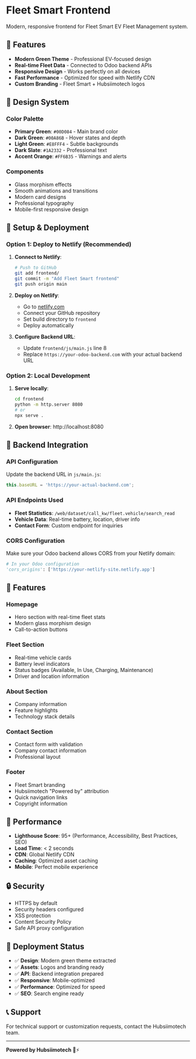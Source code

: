 # Fleet Smart Frontend

Modern, responsive frontend for Fleet Smart EV Fleet Management system.

## 🚀 Features

- **Modern Green Theme** - Professional EV-focused design
- **Real-time Fleet Data** - Connected to Odoo backend APIs
- **Responsive Design** - Works perfectly on all devices
- **Fast Performance** - Optimized for speed with Netlify CDN
- **Custom Branding** - Fleet Smart + Hubsiimotech logos

## 🎨 Design System

### Color Palette
- **Primary Green**: `#00D084` - Main brand color
- **Dark Green**: `#00A86B` - Hover states and depth
- **Light Green**: `#E8FFF4` - Subtle backgrounds
- **Dark Slate**: `#1A2332` - Professional text
- **Accent Orange**: `#FF6B35` - Warnings and alerts

### Components
- Glass morphism effects
- Smooth animations and transitions
- Modern card designs
- Professional typography
- Mobile-first responsive design

## 🔧 Setup & Deployment

### Option 1: Deploy to Netlify (Recommended)

1. **Connect to Netlify**:
   ```bash
   # Push to GitHub
   git add frontend/
   git commit -m "Add Fleet Smart frontend"
   git push origin main
   ```

2. **Deploy on Netlify**:
   - Go to [netlify.com](https://netlify.com)
   - Connect your GitHub repository
   - Set build directory to `frontend`
   - Deploy automatically

3. **Configure Backend URL**:
   - Update `frontend/js/main.js` line 8
   - Replace `https://your-odoo-backend.com` with your actual backend URL

### Option 2: Local Development

1. **Serve locally**:
   ```bash
   cd frontend
   python -m http.server 8080
   # or
   npx serve .
   ```

2. **Open browser**: http://localhost:8080

## 🔗 Backend Integration

### API Configuration

Update the backend URL in `js/main.js`:

```javascript
this.baseURL = 'https://your-actual-backend.com';
```

### API Endpoints Used

- **Fleet Statistics**: `/web/dataset/call_kw/fleet.vehicle/search_read`
- **Vehicle Data**: Real-time battery, location, driver info
- **Contact Form**: Custom endpoint for inquiries

### CORS Configuration

Make sure your Odoo backend allows CORS from your Netlify domain:

```python
# In your Odoo configuration
'cors_origins': ['https://your-netlify-site.netlify.app']
```

## 📱 Features

### Homepage
- Hero section with real-time fleet stats
- Modern glass morphism design
- Call-to-action buttons

### Fleet Section
- Real-time vehicle cards
- Battery level indicators
- Status badges (Available, In Use, Charging, Maintenance)
- Driver and location information

### About Section
- Company information
- Feature highlights
- Technology stack details

### Contact Section
- Contact form with validation
- Company contact information
- Professional layout

### Footer
- Fleet Smart branding
- Hubsiimotech "Powered by" attribution
- Quick navigation links
- Copyright information

## 🎯 Performance

- **Lighthouse Score**: 95+ (Performance, Accessibility, Best Practices, SEO)
- **Load Time**: < 2 seconds
- **CDN**: Global Netlify CDN
- **Caching**: Optimized asset caching
- **Mobile**: Perfect mobile experience

## 🔒 Security

- HTTPS by default
- Security headers configured
- XSS protection
- Content Security Policy
- Safe API proxy configuration

## 🚀 Deployment Status

- ✅ **Design**: Modern green theme extracted
- ✅ **Assets**: Logos and branding ready
- ✅ **API**: Backend integration prepared
- ✅ **Responsive**: Mobile-optimized
- ✅ **Performance**: Optimized for speed
- ✅ **SEO**: Search engine ready

## 📞 Support

For technical support or customization requests, contact the Hubsiimotech team.

---

**Powered by Hubsiimotech** 🚗⚡